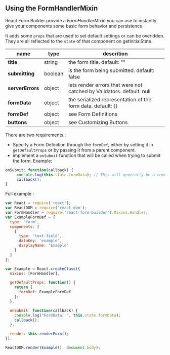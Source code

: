 ## Using the FormHandlerMixin

React Form Builder provide a _FormHandlerMixin_ you can use to instantly give your components some basic form behavior and persistence.

It adds some `props` that are used to set default settings or can be overidden. They are all reflected to the `state` of that component on getInitialState.

name | type | descrition
-----|-----|-----
**title** | string | the form title. default: ""
**submitting** | boolean | is the form being submitted. default: false
**serverErrors** | object | lets render errors that were not catched by Validators. default: null
**formData** | object | the serialized representation of the form data. default: {}
**formDef** | object | see Form Definitions
**buttons** | object | see Customizing Buttons

There are two requirements :
 * Specify a Form Definition through the `formDef`, either by setting it in `getDefaultProps` or by passing it from a parent component.
 * implement a `onSubmit` function that will be called when trying to submit the form. Example:

 ```javascript
onSubmit: function(callback) {
      console.log(this.state.formData); // This will generally be a remote call instead
      callback();
}
```

Full example :

```javascript
var React = require('react');
var ReactDOM = require('react-dom');
var FormHandler = require('react-form-builder').Mixins.Handler;
var ExampleFormDef = {
  type: 'form',
  components: [
    {
      type: 'text-field',
      dataKey: 'example',
      displayName: 'Example'
    }
  ]
};

var Example = React.createClass({
  mixins: [FormHandler],

  getDefaultProps: function() {
    return {
      formDef: ExampleFormDef
    };
  },

  onSubmit: function(callback) {
    console.log("FormData: ", this.state.formData);
    callback();
  },

  render: this.renderForm();
});

ReactDOM.render(Example(), document.body);
```
